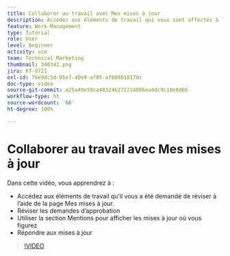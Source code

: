 ```yaml
---
title: Collaborer au travail avec Mes mises à jour
description: Accédez aux éléments de travail qui vous sont affectés à l’aide de la page Mes mises à jour.
feature: Work Management
type: Tutorial
role: User
level: Beginner
activity: use
team: Technical Marketing
thumbnail: 340342.png
jira: KT-9721
exl-id: 76e9dc5d-05e7-40e9-af05-af880018170c
doc-type: video
source-git-commit: a25a49e59ca483246271214886ea4dc9c10e8d66
workflow-type: ht
source-wordcount: '66'
ht-degree: 100%

---
```


# Collaborer au travail avec Mes mises à jour

Dans cette vidéo, vous apprendrez à :

* Accédez aux éléments de travail qu’il vous a été demandé de réviser à l’aide de la page Mes mises à jour.
* Réviser les demandes d’approbation
* Utiliser la section Mentions pour afficher les mises à jour où vous figurez
* Répondre aux mises à jour

>[!VIDEO](https://video.tv.adobe.com/v/340342/?quality=12&learn=on)
